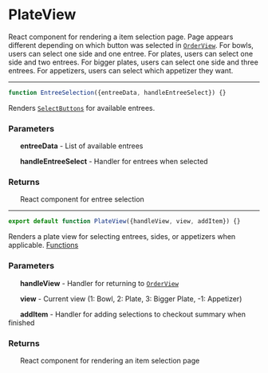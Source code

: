 # PlateView
React component for rendering a item selection page. Page appears different depending on which button was selected in [`OrderView`](./OrderView.md). For bowls, users can select one side and one entree. For plates, users can select one side and two entrees. For bigger plates, users can select one side and three entrees. For appetizers, users can select which appetizer they want. 

-----

```js
function EntreeSelection({entreeData, handleEntreeSelect}) {}
```
Renders [`SelectButtons`](./SelectButtons.md) for available entrees.
### Parameters
&nbsp;&nbsp;&nbsp;&nbsp;&nbsp;&nbsp;**entreeData** - List of available entrees

&nbsp;&nbsp;&nbsp;&nbsp;&nbsp;&nbsp;**handleEntreeSelect** - Handler for entrees when selected
### Returns
&nbsp;&nbsp;&nbsp;&nbsp;&nbsp;&nbsp;React component for entree selection

-----

```js
export default function PlateView({handleView, view, addItem}) {}
```
Renders a plate view for selecting entrees, sides, or appetizers when applicable. [Functions](./PlateViewComponent.md)
### Parameters
&nbsp;&nbsp;&nbsp;&nbsp;&nbsp;&nbsp;**handleView** - Handler for returning to [`OrderView`](./OrderView.md)

&nbsp;&nbsp;&nbsp;&nbsp;&nbsp;&nbsp;**view** - Current view (1: Bowl, 2: Plate, 3: Bigger Plate, -1: Appetizer)

&nbsp;&nbsp;&nbsp;&nbsp;&nbsp;&nbsp;**addItem** - Handler for adding selections to checkout summary when finished
### Returns
&nbsp;&nbsp;&nbsp;&nbsp;&nbsp;&nbsp;React component for rendering an item selection page
